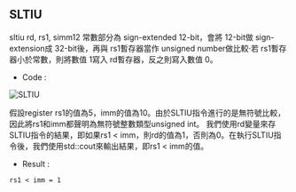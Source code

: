 ## SLTIU
sltiu rd, rs1, simm12 常數部分為 sign-extended 12-bit，會將 12-bit做 sign-extension成 32-bit後，再與 rs1暫存器當作 unsigned number做比較·若 rs1暫存器小於常數，則將數值 1寫入 rd暫存器，反之則寫入數值 0。

* Code :

![SLTIU](https://user-images.githubusercontent.com/68816726/221735963-d860ae7b-6582-4f5c-ab6d-395e34e44082.png)

假設register rs1的值為5，imm的值為10。由於SLTIU指令進行的是無符號比較，因此將rs1和imm都聲明為無符號整數類型unsigned int。
我們使用rd變量來存SLTIU指令的結果，即如果rs1 < imm，則rd的值為1，否則為0。在執行SLTIU指令後，我們使用std::cout來輸出結果，即rs1 < imm的值。

* Result :

```
rs1 < imm = 1
```
